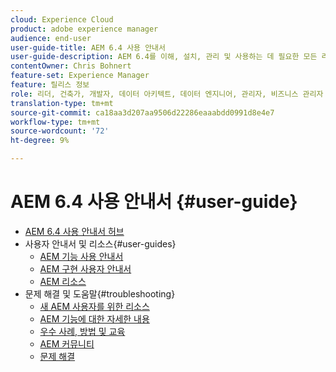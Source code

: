 ```yaml
---
cloud: Experience Cloud
product: adobe experience manager
audience: end-user
user-guide-title: AEM 6.4 사용 안내서
user-guide-description: AEM 6.4를 이해, 설치, 관리 및 사용하는 데 필요한 모든 리소스에 대한 개요입니다.
contentOwner: Chris Bohnert
feature-set: Experience Manager
feature: 릴리스 정보
role: 리더, 건축가, 개발자, 데이터 아키텍트, 데이터 엔지니어, 관리자, 비즈니스 관리자
translation-type: tm+mt
source-git-commit: ca18aa3d207aa9506d22286eaaabdd0991d8e4e7
workflow-type: tm+mt
source-wordcount: '72'
ht-degree: 9%

---
```



# AEM 6.4 사용 안내서 {#user-guide}

+ [AEM 6.4 사용 안내서 허브](home.md)
+ 사용자 안내서 및 리소스{#user-guides}
   + [AEM 기능 사용 안내서](capabilities.md)
   + [AEM 구현 사용자 안내서](implementation.md)
   + [AEM 리소스](resources.md)
+ 문제 해결 및 도움말{#troubleshooting}
   + [새 AEM 사용자를 위한 리소스](new.md)
   + [AEM 기능에 대한 자세한 내용](learn.md)
   + [우수 사례, 방법 및 교육](best-practice.md)
   + [AEM 커뮤니티](community.md)
   + [문제 해결](troubleshooting.md)
